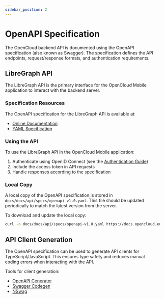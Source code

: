 ```yaml
---
sidebar_position: 2
---
```


# OpenAPI Specification

The OpenCloud backend API is documented using the OpenAPI specification (also known as Swagger). The specification defines the API endpoints, request/response formats, and authentication requirements.

## LibreGraph API

The LibreGraph API is the primary interface for the OpenCloud Mobile application to interact with the backend server.

### Specification Resources

The OpenAPI specification for the LibreGraph API is available at:

- [Online Documentation](https://docs.opencloud.eu/swagger/libre-graph-api/)
- [YAML Specification](https://docs.opencloud.eu/swagger/libre-graph-api/api/openapi-spec/v1.0.yaml)

### Using the API

To use the LibreGraph API in the OpenCloud Mobile application:

1. Authenticate using OpenID Connect (see the [Authentication Guide](/docs/guides/authentication))
2. Include the access token in API requests
3. Handle responses according to the specification

### Local Copy

A local copy of the OpenAPI specification is stored in `docs/docs/api/specs/openapi-v1.0.yaml`. This file should be updated periodically to match the latest version from the server.

To download and update the local copy:

```bash
curl -o docs/docs/api/specs/openapi-v1.0.yaml https://docs.opencloud.eu/swagger/libre-graph-api/api/openapi-spec/v1.0.yaml
```

## API Client Generation

The OpenAPI specification can be used to generate API clients for TypeScript/JavaScript. This ensures type safety and reduces manual coding errors when interacting with the API.

Tools for client generation:
- [OpenAPI Generator](https://openapi-generator.tech/)
- [Swagger Codegen](https://swagger.io/tools/swagger-codegen/)
- [NSwag](https://github.com/RicoSuter/NSwag)